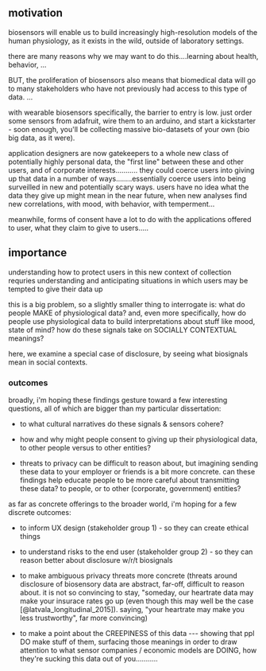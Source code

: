 ## motivation

<!-- biosensing on the rise -->
<!-- biosensing technologies are becoming pervasive in our daily lives, beyond wristwatches and eyeglasses, into clothing, furniture, mirrors, cars, personal robots, ingestibles. -->
biosensors will enable us to build increasingly high-resolution models of the human physiology, as it exists in the wild, outside of laboratory settings.

<!-- opportunities -->
there are many reasons why we may want to do this....learning about health, behavior, ... 

<!-- risks -->
BUT, the proliferation of biosensors also means that biomedical data will go to many stakeholders who have not previously had access to this type of data. ...
<!-- low barrier to entry w surveillance / anyone can play from home -->
with wearable biosensors specifically, the barrier to entry is low. just order some sensors from adafruit, wire them to an arduino, and start a kickstarter - soon enough, you'll be collecting massive bio-datasets of your own (bio big data, as it were).

<!-- onus on the appication designers -->
application designers are now gatekeepers to a whole new class of potentially highly personal data, the "first line" between these and other users, and of corporate interests........... they could coerce users into giving up that data in a number of ways........essentially coerce users into being surveilled in new and potentially scary ways. users have no idea what the data they give up might mean in the near future, when new analyses find new correlations, with mood, with behavior, with temperment...

meanwhile, forms of consent have a lot to do with the applications offered to user, what they claim to give to users.....






<!-- this is an opportunity and a challenge, for ux designers -->
<!-- for users, its an opportunity and a privacy/security challenge -->

<!-- contest surveillance -->
<!-- raise some alarms -->


## importance

understanding how to protect users in this new context of collection requries understanding and anticipating situations in which users may be tempted to give their data up

this is a big problem, so a slightly smaller thing to interrogate is: what do people MAKE of physiological data? 
and, even more specifically, 
how do people use physiological data to build interpretations about stuff like mood, state of mind?
how do these signals take on SOCIALLY CONTEXTUAL meanings?

here, we examine a special case of disclosure, by seeing what biosignals mean in social contexts.

### outcomes 

broadly, i'm hoping these findings gesture toward a few interesting questions, all of which are bigger than my particular dissertation:

- to what cultural narratives do these signals & sensors cohere?

- how and why might people consent to giving up their physiological data, to other people versus to other entities? 

-  threats to privacy can be difficult to reason about, but imagining sending these data to your employer or friends is a bit more concrete. can these findings help educate people to be more careful about transmitting these data? to people, or to other (corporate, government) entities? 

as far as concrete offerings to the broader world, i'm hoping for a few discrete outcomes:

- to inform UX design (stakeholder group 1) - so they can create ethical things

- to understand risks to the end user (stakeholder group 2) - so they can reason better about disclosure w/r/t biosignals

- to make ambiguous privacy threats more concrete (threats around disclosure of biosensory data are abstract, far-off, difficult to reason about. it is not so convincing to stay, "someday, our heartrate data may make your insurace rates go up (even though this may well be the case [@latvala_longitudinal_2015]). saying, "your heartrate may make you less trustworthy", far more convincing)

- to make a point about the CREEPINESS of this data --- showing that ppl DO make stuff of them, surfacing those meanings in order to draw attention to what sensor companies / economic models are DOING, how they're sucking this data out of you...........


